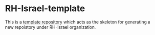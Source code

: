 # RH-Israel-template
This is a [template repository](https://docs.github.com/en/repositories/creating-and-managing-repositories/creating-a-template-repository) which acts as the skeleton for generating a new repoistory under RH-Israel organization.